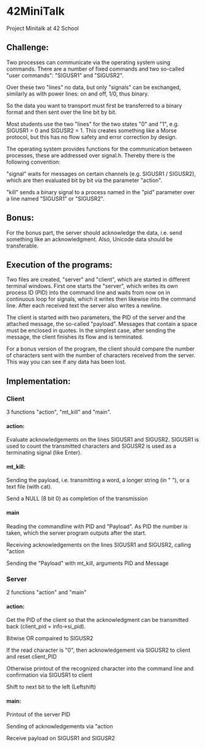 # 42MiniTalk
Project Minitalk at 42 School

## Challenge:   

Two processes can communicate via the operating system using commands. There are a number of fixed commands and two so-called "user commands": "SIGUSR1" and "SIGUSR2".    

Over these two "lines" no data, but only "signals" can be exchanged, similarly as with power lines: on and off, 1/0, thus binary.   

So the data you want to transport must first be transferred to a binary format and then sent over the line bit by bit.   

Most students use the two "lines" for the two states "0" and "1", e.g. SIGUSR1 = 0 and SIGUSR2 = 1. This creates something like a Morse protocol, but this has no flow safety and error correction by design.   

The operating system provides functions for the communication between processes, these are addressed over signal.h. Thereby there is the following convention:   

"signal" waits for messages on certain channels (e.g. SIGUSR1 / SIGUSR2), which are then evaluated bit by bit via the parameter "action".     

"kill" sends a binary signal to a process named in the "pid" parameter over a line named "SIGUSR1" or "SIGUSR2".   

## Bonus:  

For the bonus part, the server should acknowledge the data, i.e. send something like an acknowledgment. Also, Unicode data should be transferable.    

## Execution of the programs:   

Two files are created, "server" and "client", which are started in different terminal windows. First one starts the "server", which writes its own process ID (PID) into the command line and waits from now on in continuous loop for signals, which it writes then likewise into the command line. After each received text the server also writes a newline.   

The client is started with two parameters, the PID of the server and the attached message, the so-called "payload". Messages that contain a space must be enclosed in quotes. In the simplest case, after sending the message, the client finishes its flow and is terminated.   

For a bonus version of the program, the client should compare the number of characters sent with the number of characters received from the server. This way you can see if any data has been lost.   

## Implementation:   

### Client  

3 functions "action", "mt_kill" and "main".  

#### action:  

Evaluate acknowledgements on the lines SIGUSR1 and SIGUSR2. SIGUSR1 is used to count the transmitted characters and SIGUSR2 is used as a terminating signal (like Enter).  

#### mt_kill:  

Sending the payload, i.e. transmitting a word, a longer string (in " "), or a text file (with cat).  

Send a NULL (8 bit 0) as completion of the transmission   

#### main  

Reading the commandline with PID and "Payload". As PID the number is taken, which the server program outputs after the start.  

Receiving acknowledgements on the lines SIGUSR1 and SIGUSR2, calling "action  

Sending the "Payload" with mt_kill, arguments PID and Message  

### Server  

2 functions "action" and "main"  

#### action:   

Get the PID of the client so that the acknowledgment can be transmitted back (client_pid = info->si_pid).  

Bitwise OR compaired to SIGUSR2  

If the read character is "0", then acknowledgement via SIGUSR2 to client and reset client_PID  

Otherwise printout of the recognized character into the command line and confirmation via SIGUSR1 to client   

Shift to next bit to the left (Leftshift)  

#### main:   

Printout of the server PID  

Sending of acknowledgements via "action  

Receive payload on SIGUSR1 and SIGUSR2  
